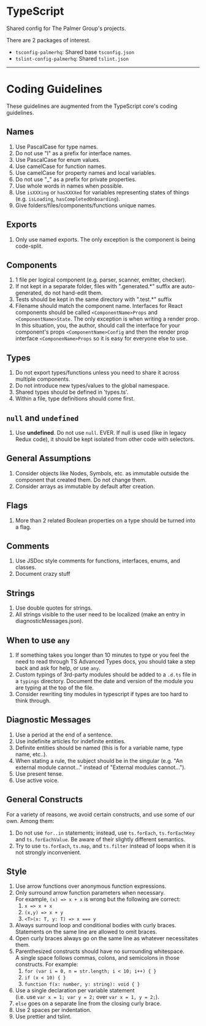 # TypeScript

Shared config for The Palmer Group's projects. 

There are 2 packages of interest.

- `tsconfig-palmerhq`: Shared base `tsconfig.json`
- `tslint-config-palmerhq`: Shared `tslint.json`

---

# Coding Guidelines

These guidelines are augmented from the TypeScript core's coding guidelines.

## Names

1. Use PascalCase for type names.
2. Do not use "I" as a prefix for interface names.
3. Use PascalCase for enum values.
4. Use camelCase for function names.
5. Use camelCase for property names and local variables.
6. Do not use "_" as a prefix for private properties.
7. Use whole words in names when possible.
8. Use `isXXXing` or `hasXXXXed` for variables representing states of things (e.g. `isLoading`, `hasCompletedOnboarding`).
10. Give folders/files/components/functions unique names. 

## Exports

1. Only use named exports. The only exception is the component is being code-split.

## Components 

1. 1 file per logical component (e.g. parser, scanner, emitter, checker).
2. If not kept in a separate folder, files with ".generated.*" suffix are auto-generated, do not hand-edit them.
3. Tests should be kept in the same directory with ".test.*" suffix
4. Filename should match the component name. Interfaces for React components should be called `<ComponentName>Props` and `<ComponentName>State`. The only exception is when writing a render prop. In this situation, you, the author, should call the interface for your component's props `<ComponentName>Config` and then the render prop interface `<ComponenName>Props` so it is easy for everyone else to use. 

## Types
1. Do not export types/functions unless you need to share it across multiple components.
2. Do not introduce new types/values to the global namespace.
3. Shared types should be defined in 'types.ts'.
4. Within a file, type definitions should come first.

## `null` and `undefined`
1. Use **undefined**. Do not use `null`. EVER. If null is used (like in legacy Redux code), it should be kept isolated from other code with selectors.

## General Assumptions
1. Consider objects like Nodes, Symbols, etc. as immutable outside the component that created them. Do not change them.
2. Consider arrays as immutable by default after creation.

## Flags
1. More than 2 related Boolean properties on a type should be turned into a flag.

## Comments
1. Use JSDoc style comments for functions, interfaces, enums, and classes.
2. Document crazy stuff

## Strings
1. Use double quotes for strings.
2. All strings visible to the user need to be localized (make an entry in diagnosticMessages.json).

## When to use `any`

1. If something takes you longer than 10 minutes to type or you feel the need to read through TS Advanced Types docs, you should take a step back and ask for help, or use `any`.
2. Custom typings of 3rd-party modules should be added to a `.d.ts` file in a `typings` directory. Document the date and version of the module you are typing at the top of the file.
3. Consider rewriting tiny modules in typescript if types are too hard to think through.

## Diagnostic Messages
1. Use a period at the end of a sentence.
2. Use indefinite articles for indefinite entities.
3. Definite entities should be named (this is for a variable name, type name, etc..).
4. When stating a rule, the subject should be in the singular (e.g. "An external module cannot..." instead of "External modules cannot...").
5. Use present tense.
6. Use active voice. 

## General Constructs

For a variety of reasons, we avoid certain constructs, and use some of our own. Among them:

1. Do not use `for..in` statements; instead, use `ts.forEach`, `ts.forEachKey` and `ts.forEachValue`. Be aware of their slightly different semantics.
2. Try to use `ts.forEach`, `ts.map`, and `ts.filter` instead of loops when it is not strongly inconvenient.

## Style

1. Use arrow functions over anonymous function expressions.
2. Only surround arrow function parameters when necessary. <br />For example, `(x) => x + x` is wrong but the following are correct:
   1. `x => x + x`
   2. `(x,y) => x + y`
   3. `<T>(x: T, y: T) => x === y`
3. Always surround loop and conditional bodies with curly braces. Statements on the same line are allowed to omit braces.
4. Open curly braces always go on the same line as whatever necessitates them.
5. Parenthesized constructs should have no surrounding whitespace. <br />A single space follows commas, colons, and semicolons in those constructs. For example:
   1. `for (var i = 0, n = str.length; i < 10; i++) { }`
   2. `if (x < 10) { }`
   3. `function f(x: number, y: string): void { }`
6. Use a single declaration per variable statement <br />(i.e. use `var x = 1; var y = 2;` over `var x = 1, y = 2;`).
7. `else` goes on a separate line from the closing curly brace.
8. Use 2 spaces per indentation.
9. Use prettier and tslint.
